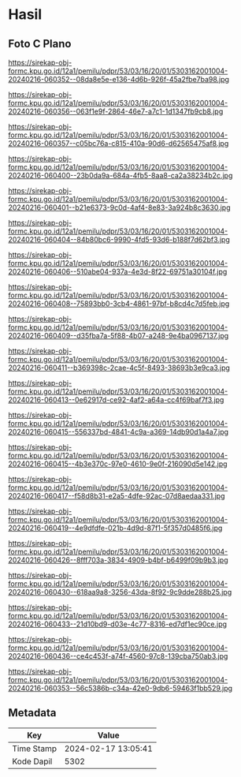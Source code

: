 # Hasil

## Foto C Plano

https://sirekap-obj-formc.kpu.go.id/12a1/pemilu/pdpr/53/03/16/20/01/5303162001004-20240216-060352--08da8e5e-e136-4d6b-926f-45a2fbe7ba98.jpg

https://sirekap-obj-formc.kpu.go.id/12a1/pemilu/pdpr/53/03/16/20/01/5303162001004-20240216-060356--063f1e9f-2864-46e7-a7c1-1d1347fb9cb8.jpg

https://sirekap-obj-formc.kpu.go.id/12a1/pemilu/pdpr/53/03/16/20/01/5303162001004-20240216-060357--c05bc76a-c815-410a-90d6-d62565475af8.jpg

https://sirekap-obj-formc.kpu.go.id/12a1/pemilu/pdpr/53/03/16/20/01/5303162001004-20240216-060400--23b0da9a-684a-4fb5-8aa8-ca2a38234b2c.jpg

https://sirekap-obj-formc.kpu.go.id/12a1/pemilu/pdpr/53/03/16/20/01/5303162001004-20240216-060401--b21e6373-9c0d-4af4-8e83-3a924b8c3630.jpg

https://sirekap-obj-formc.kpu.go.id/12a1/pemilu/pdpr/53/03/16/20/01/5303162001004-20240216-060404--84b80bc6-9990-4fd5-93d6-b188f7d62bf3.jpg

https://sirekap-obj-formc.kpu.go.id/12a1/pemilu/pdpr/53/03/16/20/01/5303162001004-20240216-060406--510abe04-937a-4e3d-8f22-69751a30104f.jpg

https://sirekap-obj-formc.kpu.go.id/12a1/pemilu/pdpr/53/03/16/20/01/5303162001004-20240216-060408--75893bb0-3cb4-4861-97bf-b8cd4c7d5feb.jpg

https://sirekap-obj-formc.kpu.go.id/12a1/pemilu/pdpr/53/03/16/20/01/5303162001004-20240216-060409--d35fba7a-5f88-4b07-a248-9e4ba0967137.jpg

https://sirekap-obj-formc.kpu.go.id/12a1/pemilu/pdpr/53/03/16/20/01/5303162001004-20240216-060411--b369398c-2cae-4c5f-8493-38693b3e9ca3.jpg

https://sirekap-obj-formc.kpu.go.id/12a1/pemilu/pdpr/53/03/16/20/01/5303162001004-20240216-060413--0e62917d-ce92-4af2-a64a-cc4f69baf7f3.jpg

https://sirekap-obj-formc.kpu.go.id/12a1/pemilu/pdpr/53/03/16/20/01/5303162001004-20240216-060415--556337bd-4841-4c9a-a369-14db90d1a4a7.jpg

https://sirekap-obj-formc.kpu.go.id/12a1/pemilu/pdpr/53/03/16/20/01/5303162001004-20240216-060415--4b3e370c-97e0-4610-9e0f-216090d5e142.jpg

https://sirekap-obj-formc.kpu.go.id/12a1/pemilu/pdpr/53/03/16/20/01/5303162001004-20240216-060417--f58d8b31-e2a5-4dfe-92ac-07d8aedaa331.jpg

https://sirekap-obj-formc.kpu.go.id/12a1/pemilu/pdpr/53/03/16/20/01/5303162001004-20240216-060419--4e9dfdfe-021b-4d9d-87f1-5f357d0485f6.jpg

https://sirekap-obj-formc.kpu.go.id/12a1/pemilu/pdpr/53/03/16/20/01/5303162001004-20240216-060426--8fff703a-3834-4909-b4bf-b6499f09b9b3.jpg

https://sirekap-obj-formc.kpu.go.id/12a1/pemilu/pdpr/53/03/16/20/01/5303162001004-20240216-060430--618aa9a8-3256-43da-8f92-9c9dde288b25.jpg

https://sirekap-obj-formc.kpu.go.id/12a1/pemilu/pdpr/53/03/16/20/01/5303162001004-20240216-060433--21d10bd9-d03e-4c77-8316-ed7df1ec90ce.jpg

https://sirekap-obj-formc.kpu.go.id/12a1/pemilu/pdpr/53/03/16/20/01/5303162001004-20240216-060436--ce4c453f-a74f-4560-97c8-139cba750ab3.jpg

https://sirekap-obj-formc.kpu.go.id/12a1/pemilu/pdpr/53/03/16/20/01/5303162001004-20240216-060353--56c5386b-c34a-42e0-9db6-59463f1bb529.jpg


## Metadata

| Key        | Value               |
| ---------- | ------------------- |
| Time Stamp | 2024-02-17 13:05:41 |
| Kode Dapil | 5302                |



